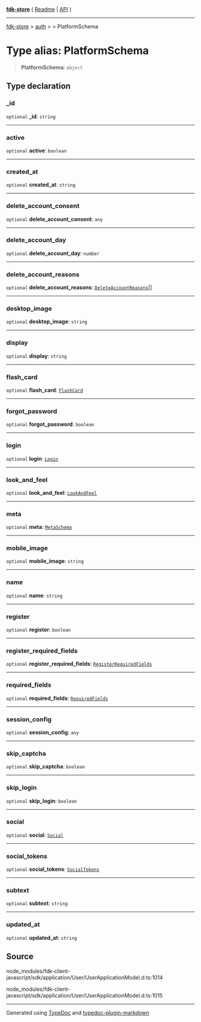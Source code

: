 [**fdk-store**](../../../README.md) ( [Readme](../../../README.md) \| [API](../../../API.md) )

---

[fdk-store](../../../API.md) > [auth](../../README.md) > [<internal>](../README.md) > PlatformSchema

# Type alias: PlatformSchema

> **PlatformSchema**: `object`

## Type declaration

### \_id

`optional` **\_id**: `string`

---

### active

`optional` **active**: `boolean`

---

### created_at

`optional` **created_at**: `string`

---

### delete_account_consent

`optional` **delete_account_consent**: `any`

---

### delete_account_day

`optional` **delete_account_day**: `number`

---

### delete_account_reasons

`optional` **delete_account_reasons**: [`DeleteAccountReasons`](type-alias.DeleteAccountReasons.md)[]

---

### desktop_image

`optional` **desktop_image**: `string`

---

### display

`optional` **display**: `string`

---

### flash_card

`optional` **flash_card**: [`FlashCard`](type-alias.FlashCard.md)

---

### forgot_password

`optional` **forgot_password**: `boolean`

---

### login

`optional` **login**: [`Login`](type-alias.Login.md)

---

### look_and_feel

`optional` **look_and_feel**: [`LookAndFeel`](type-alias.LookAndFeel.md)

---

### meta

`optional` **meta**: [`MetaSchema`](type-alias.MetaSchema.md)

---

### mobile_image

`optional` **mobile_image**: `string`

---

### name

`optional` **name**: `string`

---

### register

`optional` **register**: `boolean`

---

### register_required_fields

`optional` **register_required_fields**: [`RegisterRequiredFields`](type-alias.RegisterRequiredFields.md)

---

### required_fields

`optional` **required_fields**: [`RequiredFields`](type-alias.RequiredFields.md)

---

### session_config

`optional` **session_config**: `any`

---

### skip_captcha

`optional` **skip_captcha**: `boolean`

---

### skip_login

`optional` **skip_login**: `boolean`

---

### social

`optional` **social**: [`Social`](type-alias.Social.md)

---

### social_tokens

`optional` **social_tokens**: [`SocialTokens`](type-alias.SocialTokens.md)

---

### subtext

`optional` **subtext**: `string`

---

### updated_at

`optional` **updated_at**: `string`

## Source

node_modules/fdk-client-javascript/sdk/application/User/UserApplicationModel.d.ts:1014

node_modules/fdk-client-javascript/sdk/application/User/UserApplicationModel.d.ts:1015

---

Generated using [TypeDoc](https://typedoc.org/) and [typedoc-plugin-markdown](https://www.npmjs.com/package/typedoc-plugin-markdown)
